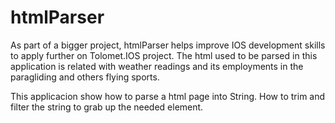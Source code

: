 # htmlParser

As part of a bigger project, htmlParser helps improve IOS development skills to apply further on Tolomet.IOS project.
The html used to be parsed in this application is related with weather readings and its employments in the paragliding and others flying sports.

This applicacion show how to parse a html page into String.
How to trim and filter the string to grab up the needed element.

